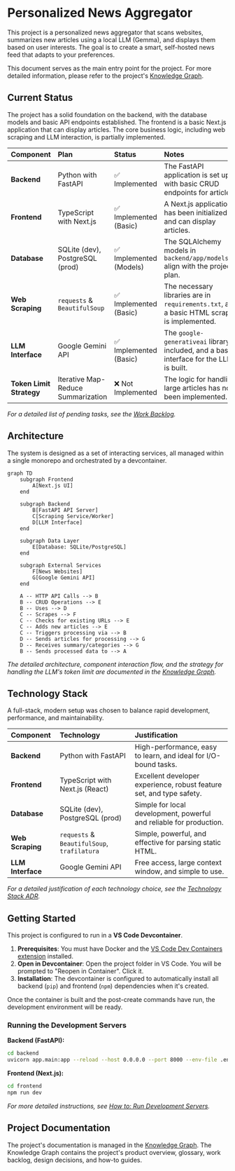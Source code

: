 # Personalized News Aggregator

This project is a personalized news aggregator that scans websites, summarizes new articles using a local LLM (Gemma), and displays them based on user interests. The goal is to create a smart, self-hosted news feed that adapts to your preferences.

This document serves as the main entry point for the project. For more detailed information, please refer to the project's [Knowledge Graph](./kg/root.md).

## Current Status

The project has a solid foundation on the backend, with the database models and basic API endpoints established. The frontend is a basic Next.js application that can display articles. The core business logic, including web scraping and LLM interaction, is partially implemented.

| Component | Plan | Status | Notes |
| :--- | :--- | :--- | :--- |
| **Backend** | Python with FastAPI | ✅ Implemented | The FastAPI application is set up with basic CRUD endpoints for articles. |
| **Frontend** | TypeScript with Next.js | ✅ Implemented (Basic) | A Next.js application has been initialized and can display articles. |
| **Database** | SQLite (dev), PostgreSQL (prod) | ✅ Implemented (Models) | The SQLAlchemy models in `backend/app/models.py` align with the project plan. |
| **Web Scraping** | `requests` & `BeautifulSoup` | ✅ Implemented (Basic) | The necessary libraries are in `requirements.txt`, and a basic HTML scraper is implemented. |
| **LLM Interface** | Google Gemini API | ✅ Implemented (Basic) | The `google-generativeai` library is included, and a basic interface for the LLM is built. |
| **Token Limit Strategy** | Iterative Map-Reduce Summarization | ❌ Not Implemented | The logic for handling large articles has not been implemented. |

*For a detailed list of pending tasks, see the [Work Backlog](./kg/03_work_backlog.md).*

## Architecture

The system is designed as a set of interacting services, all managed within a single monorepo and orchestrated by a devcontainer.

```mermaid
graph TD
    subgraph Frontend
        A[Next.js UI]
    end

    subgraph Backend
        B[FastAPI API Server]
        C[Scraping Service/Worker]
        D[LLM Interface]
    end

    subgraph Data Layer
        E[Database: SQLite/PostgreSQL]
    end

    subgraph External Services
        F[News Websites]
        G[Google Gemini API]
    end

    A -- HTTP API Calls --> B
    B -- CRUD Operations --> E
    B -- Uses --> D
    C -- Scrapes --> F
    C -- Checks for existing URLs --> E
    C -- Adds new articles --> E
    C -- Triggers processing via --> B
    D -- Sends articles for processing --> G
    D -- Receives summary/categories --> G
    B -- Sends processed data to --> A
```

*The detailed architecture, component interaction flow, and the strategy for handling the LLM's token limit are documented in the [Knowledge Graph](./kg/root.md).*

## Technology Stack

A full-stack, modern setup was chosen to balance rapid development, performance, and maintainability.

| Component | Technology | Justification |
| :--- | :--- | :--- |
| **Backend** | Python with FastAPI | High-performance, easy to learn, and ideal for I/O-bound tasks. |
| **Frontend** | TypeScript with Next.js (React) | Excellent developer experience, robust feature set, and type safety. |
| **Database** | SQLite (dev), PostgreSQL (prod) | Simple for local development, powerful and reliable for production. |
| **Web Scraping** | `requests` & `BeautifulSoup`, `trafilatura` | Simple, powerful, and effective for parsing static HTML. |
| **LLM Interface** | Google Gemini API | Free access, large context window, and simple to use. |

*For a detailed justification of each technology choice, see the [Technology Stack ADR](./kg/decisions/001-technology-stack.md).*

## Getting Started

This project is configured to run in a **VS Code Devcontainer**.

1.  **Prerequisites**: You must have Docker and the [VS Code Dev Containers extension](https://marketplace.visualstudio.com/items?itemName=ms-vscode-remote.remote-containers) installed.
2.  **Open in Devcontainer**: Open the project folder in VS Code. You will be prompted to "Reopen in Container". Click it.
3.  **Installation**: The devcontainer is configured to automatically install all backend (`pip`) and frontend (`npm`) dependencies when it's created.

Once the container is built and the post-create commands have run, the development environment will be ready.

### Running the Development Servers

**Backend (FastAPI):**
```bash
cd backend
uvicorn app.main:app --reload --host 0.0.0.0 --port 8000 --env-file .env
```

**Frontend (Next.js):**
```bash
cd frontend
npm run dev
```

*For more detailed instructions, see [How to: Run Development Servers](./kg/how-to/run_development_servers.md).*

## Project Documentation

The project's documentation is managed in the [Knowledge Graph](./kg/root.md). The Knowledge Graph contains the project's product overview, glossary, work backlog, design decisions, and how-to guides.
